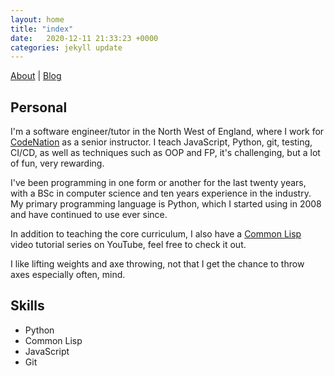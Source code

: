 ```yaml
---
layout: home
title: "index"
date:   2020-12-11 21:33:23 +0000
categories: jekyll update
---
```


[About](about.markdown) | [Blog](blog.markdown)

## Personal

I'm a software engineer/tutor in the North West of England, where I work for [CodeNation](https://wearecodenation.com/) as a senior instructor. I teach JavaScript, Python, git, testing, CI/CD, as well as techniques such as OOP and FP, it's challenging, but a lot of fun, very rewarding.

I've been programming in one form or another for the last twenty years, with a BSc in computer science and ten years experience in the industry. My primary programming language is Python, which I started using in 2008 and have continued to use ever since.

In addition to teaching the core curriculum, I also have a [Common Lisp](https://www.youtube.com/channel/UC1J47RqBfY6VgLUZ5YSYkqw) video tutorial series on YouTube, feel free to check it out.

I like lifting weights and axe throwing, not that I get the chance to throw axes especially often, mind.

## Skills

- Python
- Common Lisp
- JavaScript
- Git
